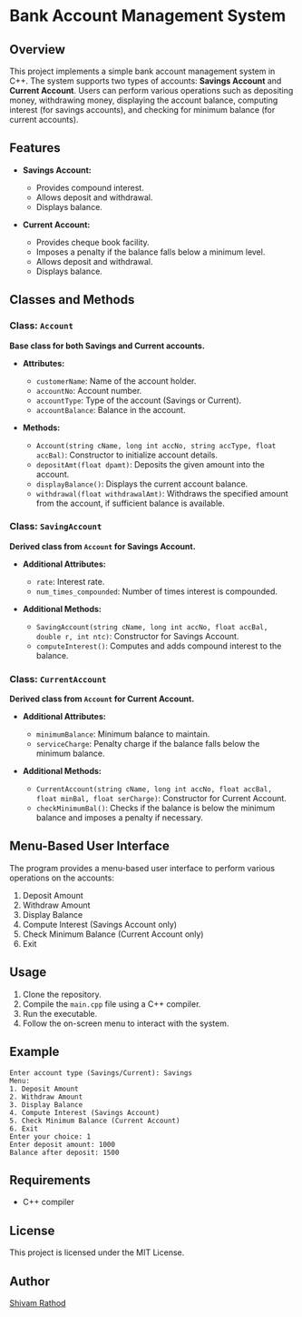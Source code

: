 # Bank Account Management System

## Overview
This project implements a simple bank account management system in C++. The system supports two types of accounts: **Savings Account** and **Current Account**. Users can perform various operations such as depositing money, withdrawing money, displaying the account balance, computing interest (for savings accounts), and checking for minimum balance (for current accounts).

## Features
- **Savings Account:**
  - Provides compound interest.
  - Allows deposit and withdrawal.
  - Displays balance.
  
- **Current Account:**
  - Provides cheque book facility.
  - Imposes a penalty if the balance falls below a minimum level.
  - Allows deposit and withdrawal.
  - Displays balance.

## Classes and Methods

### Class: `Account`
**Base class for both Savings and Current accounts.**

- **Attributes:**
  - `customerName`: Name of the account holder.
  - `accountNo`: Account number.
  - `accountType`: Type of the account (Savings or Current).
  - `accountBalance`: Balance in the account.

- **Methods:**
  - `Account(string cName, long int accNo, string accType, float accBal)`: Constructor to initialize account details.
  - `depositAmt(float dpamt)`: Deposits the given amount into the account.
  - `displayBalance()`: Displays the current account balance.
  - `withdrawal(float withdrawalAmt)`: Withdraws the specified amount from the account, if sufficient balance is available.

### Class: `SavingAccount`
**Derived class from `Account` for Savings Account.**

- **Additional Attributes:**
  - `rate`: Interest rate.
  - `num_times_compounded`: Number of times interest is compounded.

- **Additional Methods:**
  - `SavingAccount(string cName, long int accNo, float accBal, double r, int ntc)`: Constructor for Savings Account.
  - `computeInterest()`: Computes and adds compound interest to the balance.

### Class: `CurrentAccount`
**Derived class from `Account` for Current Account.**

- **Additional Attributes:**
  - `minimumBalance`: Minimum balance to maintain.
  - `serviceCharge`: Penalty charge if the balance falls below the minimum balance.

- **Additional Methods:**
  - `CurrentAccount(string cName, long int accNo, float accBal, float minBal, float serCharge)`: Constructor for Current Account.
  - `checkMinimumBal()`: Checks if the balance is below the minimum balance and imposes a penalty if necessary.

## Menu-Based User Interface
The program provides a menu-based user interface to perform various operations on the accounts:
1. Deposit Amount
2. Withdraw Amount
3. Display Balance
4. Compute Interest (Savings Account only)
5. Check Minimum Balance (Current Account only)
6. Exit

## Usage
1. Clone the repository.
2. Compile the `main.cpp` file using a C++ compiler.
3. Run the executable.
4. Follow the on-screen menu to interact with the system.

## Example
```
Enter account type (Savings/Current): Savings
Menu:
1. Deposit Amount
2. Withdraw Amount
3. Display Balance
4. Compute Interest (Savings Account)
5. Check Minimum Balance (Current Account)
6. Exit
Enter your choice: 1
Enter deposit amount: 1000
Balance after deposit: 1500
```

## Requirements
- C++ compiler

## License
This project is licensed under the MIT License.

## Author
[Shivam Rathod](https://github.com/shivamr021)
```